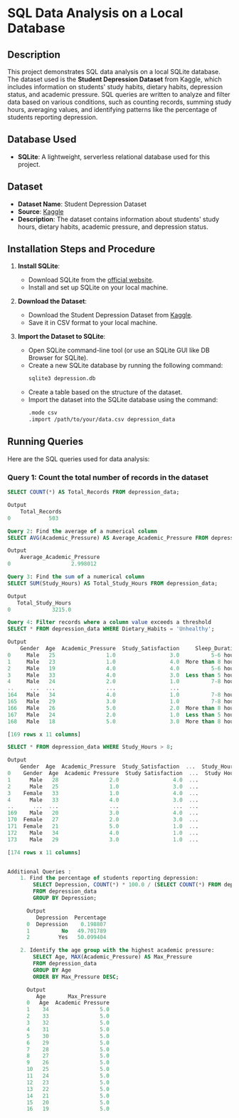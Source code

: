 # SQL Data Analysis on a Local Database

## Description
This project demonstrates SQL data analysis on a local SQLite database. The dataset used is the **Student Depression Dataset** from Kaggle, which includes information on students' study habits, dietary habits, depression status, and academic pressure. SQL queries are written to analyze and filter data based on various conditions, such as counting records, summing study hours, averaging values, and identifying patterns like the percentage of students reporting depression.

## Database Used
- **SQLite**: A lightweight, serverless relational database used for this project.

## Dataset
- **Dataset Name**: Student Depression Dataset
- **Source**: [Kaggle](https://www.kaggle.com/datasets)
- **Description**: The dataset contains information about students' study hours, dietary habits, academic pressure, and depression status.

## Installation Steps and Procedure

1. **Install SQLite**:
   - Download SQLite from the [official website](https://www.sqlite.org/download.html).
   - Install and set up SQLite on your local machine.

2. **Download the Dataset**:
   - Download the Student Depression Dataset from [Kaggle](https://www.kaggle.com/datasets).
   - Save it in CSV format to your local machine.

3. **Import the Dataset to SQLite**:
   - Open SQLite command-line tool (or use an SQLite GUI like DB Browser for SQLite).
   - Create a new SQLite database by running the following command:
     ```bash
     sqlite3 depression.db
     ```
   - Create a table based on the structure of the dataset.
   - Import the dataset into the SQLite database using the command:
     ```bash
     .mode csv
     .import /path/to/your/data.csv depression_data
     ```

## Running Queries

Here are the SQL queries used for data analysis:

### Query 1: Count the total number of records in the dataset
```sql
SELECT COUNT(*) AS Total_Records FROM depression_data;

Output 
    Total_Records
0            503

Query 2: Find the average of a numerical column
SELECT AVG(Academic_Pressure) AS Average_Academic_Pressure FROM depression_data;

Output
    Average_Academic_Pressure
0                   2.998012

Query 3: Find the sum of a numerical column
SELECT SUM(Study_Hours) AS Total_Study_Hours FROM depression_data;

Output
   Total_Study_Hours
0             3215.0

Query 4: Filter records where a column value exceeds a threshold
SELECT * FROM depression_data WHERE Dietary_Habits = 'Unhealthy';

Output
    Gender  Age  Academic_Pressure  Study_Satisfaction     Sleep_Duration  ... Suicidal_Thoughts Study_Hours  Financial_Stress  Family_History_Mental_Illness Depression
0     Male   25                1.0                 3.0          5-6 hours  ...               Yes          10                 4                             No        Yes
1     Male   23                1.0                 4.0  More than 8 hours  ...               Yes           7                 2                            Yes         No
2     Male   19                4.0                 4.0          5-6 hours  ...               Yes           1                 4                            Yes        Yes
3     Male   33                4.0                 3.0  Less than 5 hours  ...               Yes          10                 1                             No        Yes
4     Male   24                2.0                 1.0          7-8 hours  ...               Yes          11                 5                             No        Yes
..     ...  ...                ...                 ...                ...  ...               ...         ...               ...                            ...        ...
164   Male   34                4.0                 1.0          7-8 hours  ...               Yes          11                 5                             No        Yes
165   Male   29                3.0                 1.0          7-8 hours  ...               Yes           9                 3                            Yes        Yes
166   Male   26                5.0                 2.0  More than 8 hours  ...                No           8                 3                             No        Yes
167   Male   24                2.0                 1.0  Less than 5 hours  ...               Yes           8                 5                             No        Yes
168   Male   18                5.0                 3.0  More than 8 hours  ...                No           6                 2                            Yes        Yes

[169 rows x 11 columns]

SELECT * FROM depression_data WHERE Study_Hours > 8;

Output
    Gender  Age  Academic_Pressure  Study_Satisfaction  ...  Study_Hours  Financial_Stress     Family_History_Mental_Illness  Depression
0    Gender  Age  Academic Pressure  Study Satisfaction  ...  Study Hours  Financial Stress  Family History of Mental Illness  Depression
1      Male   28                2.0                 4.0  ...            9                 2                               Yes          No
2      Male   25                1.0                 3.0  ...           10                 4                                No         Yes
3    Female   33                1.0                 4.0  ...           10                 3                                No          No
4      Male   33                4.0                 3.0  ...           10                 1                                No         Yes
..      ...  ...                ...                 ...  ...          ...               ...                               ...         ...
169    Male   20                3.0                 4.0  ...            9                 5                               Yes         Yes
170  Female   27                2.0                 3.0  ...           11                 2                               Yes          No
171  Female   21                5.0                 1.0  ...           12                 3                                No         Yes
172    Male   34                4.0                 1.0  ...           11                 5                                No         Yes
173    Male   29                3.0                 1.0  ...            9                 3                               Yes         Yes

[174 rows x 11 columns]


Additional Queries : 
    1. Find the percentage of students reporting depression:
        SELECT Depression, COUNT(*) * 100.0 / (SELECT COUNT(*) FROM depression_data) AS Percentage
        FROM depression_data
        GROUP BY Depression;

      Output
         Depression  Percentage
      0  Depression    0.198807
      1          No   49.701789
      2         Yes   50.099404

    2. Identify the age group with the highest academic pressure:
        SELECT Age, MAX(Academic_Pressure) AS Max_Pressure
        FROM depression_data
        GROUP BY Age
        ORDER BY Max_Pressure DESC;

      Output
         Age       Max_Pressure
      0   Age  Academic Pressure
      1    34                5.0
      2    33                5.0
      3    32                5.0
      4    31                5.0
      5    30                5.0
      6    29                5.0
      7    28                5.0
      8    27                5.0
      9    26                5.0
      10   25                5.0
      11   24                5.0
      12   23                5.0
      13   22                5.0
      14   21                5.0
      15   20                5.0
      16   19                5.0


